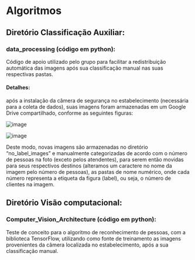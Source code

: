 # Algoritmos


## Diretório Classificação Auxiliar:

### data_processing (código em python): 

Código de apoio utilizado pelo grupo para facilitar a redistribuição automática das imagens após sua classificação manual nas suas respectivas pastas.

#### Detalhes:
após a instalação da câmera de segurança no estabelecimento (necessária para a coleta de dados), suas imagens foram armazenadas em um Google Drive compartilhado, conforme as seguintes figuras:

![image](https://user-images.githubusercontent.com/74666057/226075786-8e455ad2-a2b2-4b0f-9c59-56161b3511b2.png)

![image](https://user-images.githubusercontent.com/74666057/226075786-8e455ad2-a2b2-4b0f-9c59-56161b3511b2.png)


Deste modo, novas imagens são armazenadas no diretório “no_label_images” e manualmente categorizadas de acordo com o número de pessoas na foto (exceto pelos atendentes), para serem então movidas para seus respectivos destinos (alteramos um caractere no nome da imagem pelo número de pessoas), as pastas de nome numérico, onde cada número representa a etiqueta da figura (label), ou seja, o número de clientes na imagem.

## Diretório Visão computacional:

### Computer_Vision_Architecture (código em python): 

Teste de conceito para o algoritmo de reconhecimento de pessoas, com a biblioteca TensorFlow, utilizando como fonte de treinamento as imagens provenientes da câmera localizada no estabelecimento, após a sua classificação manual.
